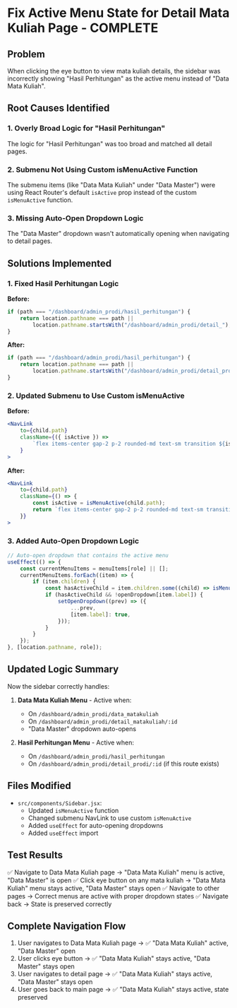 # Fix Active Menu State for Detail Mata Kuliah Page - COMPLETE

## Problem
When clicking the eye button to view mata kuliah details, the sidebar was incorrectly showing "Hasil Perhitungan" as the active menu instead of "Data Mata Kuliah".

## Root Causes Identified

### 1. Overly Broad Logic for "Hasil Perhitungan"
The logic for "Hasil Perhitungan" was too broad and matched all detail pages.

### 2. Submenu Not Using Custom isMenuActive Function
The submenu items (like "Data Mata Kuliah" under "Data Master") were using React Router's default `isActive` prop instead of the custom `isMenuActive` function.

### 3. Missing Auto-Open Dropdown Logic
The "Data Master" dropdown wasn't automatically opening when navigating to detail pages.

## Solutions Implemented

### 1. Fixed Hasil Perhitungan Logic
**Before:**
```jsx
if (path === "/dashboard/admin_prodi/hasil_perhitungan") {
    return location.pathname === path ||
        location.pathname.startsWith("/dashboard/admin_prodi/detail_");  // TOO BROAD!
}
```

**After:**
```jsx
if (path === "/dashboard/admin_prodi/hasil_perhitungan") {
    return location.pathname === path ||
        location.pathname.startsWith("/dashboard/admin_prodi/detail_prodi");  // SPECIFIC!
}
```

### 2. Updated Submenu to Use Custom isMenuActive
**Before:**
```jsx
<NavLink
    to={child.path}
    className={({ isActive }) =>
        `flex items-center gap-2 p-2 rounded-md text-sm transition ${isActive ? "bg-blue-500 text-white" : "text-gray-700 hover:text-blue-500"}`
    }
>
```

**After:**
```jsx
<NavLink
    to={child.path}
    className={() => {
        const isActive = isMenuActive(child.path);
        return `flex items-center gap-2 p-2 rounded-md text-sm transition ${isActive ? "bg-blue-500 text-white" : "text-gray-700 hover:text-blue-500"}`;
    }}
>
```

### 3. Added Auto-Open Dropdown Logic
```jsx
// Auto-open dropdown that contains the active menu
useEffect(() => {
    const currentMenuItems = menuItems[role] || [];
    currentMenuItems.forEach((item) => {
        if (item.children) {
            const hasActiveChild = item.children.some((child) => isMenuActive(child.path));
            if (hasActiveChild && !openDropdown[item.label]) {
                setOpenDropdown((prev) => ({
                    ...prev,
                    [item.label]: true,
                }));
            }
        }
    });
}, [location.pathname, role]);
```

## Updated Logic Summary
Now the sidebar correctly handles:

1. **Data Mata Kuliah Menu** - Active when:
   - On `/dashboard/admin_prodi/data_matakuliah`
   - On `/dashboard/admin_prodi/detail_matakuliah/:id`
   - "Data Master" dropdown auto-opens

2. **Hasil Perhitungan Menu** - Active when:
   - On `/dashboard/admin_prodi/hasil_perhitungan`
   - On `/dashboard/admin_prodi/detail_prodi/:id` (if this route exists)

## Files Modified
- `src/components/Sidebar.jsx`:
  - Updated `isMenuActive` function
  - Changed submenu NavLink to use custom `isMenuActive`
  - Added `useEffect` for auto-opening dropdowns
  - Added `useEffect` import

## Test Results
✅ Navigate to Data Mata Kuliah page → "Data Mata Kuliah" menu is active, "Data Master" is open
✅ Click eye button on any mata kuliah → "Data Mata Kuliah" menu stays active, "Data Master" stays open
✅ Navigate to other pages → Correct menus are active with proper dropdown states
✅ Navigate back → State is preserved correctly

## Complete Navigation Flow
1. User navigates to Data Mata Kuliah page → ✅ "Data Mata Kuliah" active, "Data Master" open
2. User clicks eye button → ✅ "Data Mata Kuliah" stays active, "Data Master" stays open
3. User navigates to detail page → ✅ "Data Mata Kuliah" stays active, "Data Master" stays open
4. User goes back to main page → ✅ "Data Mata Kuliah" stays active, state preserved
